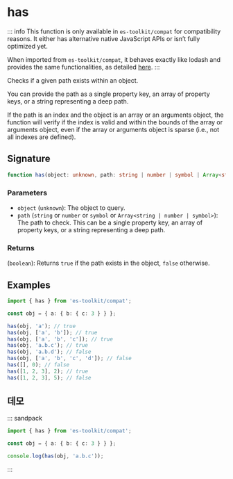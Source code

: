 # has

::: info
This function is only available in `es-toolkit/compat` for compatibility reasons. It either has alternative native JavaScript APIs or isn’t fully optimized yet.

When imported from `es-toolkit/compat`, it behaves exactly like lodash and provides the same functionalities, as detailed [here](../../../compatibility.md).
:::

Checks if a given path exists within an object.

You can provide the path as a single property key, an array of property keys,
or a string representing a deep path.

If the path is an index and the object is an array or an arguments object,
the function will verify if the index is valid and within the bounds of the array
or arguments object, even if the array or arguments object is sparse
(i.e., not all indexes are defined).

## Signature

```typescript
function has(object: unknown, path: string | number | symbol | Array<string | number | symbol>): boolean;
```

### Parameters

- `object` (`unknown`): The object to query.
- `path` (`string` or `number` or `symbol` or `Array<string | number | symbol>`): The path to check. This can be a single property key, an array of property keys, or a string representing a deep path.

### Returns

(`boolean`): Returns `true` if the path exists in the object, `false` otherwise.

## Examples

```typescript
import { has } from 'es-toolkit/compat';

const obj = { a: { b: { c: 3 } } };

has(obj, 'a'); // true
has(obj, ['a', 'b']); // true
has(obj, ['a', 'b', 'c']); // true
has(obj, 'a.b.c'); // true
has(obj, 'a.b.d'); // false
has(obj, ['a', 'b', 'c', 'd']); // false
has([], 0); // false
has([1, 2, 3], 2); // true
has([1, 2, 3], 5); // false
```

## 데모

::: sandpack

```typescript
import { has } from 'es-toolkit/compat';

const obj = { a: { b: { c: 3 } } };

console.log(has(obj, 'a.b.c'));
```

:::
